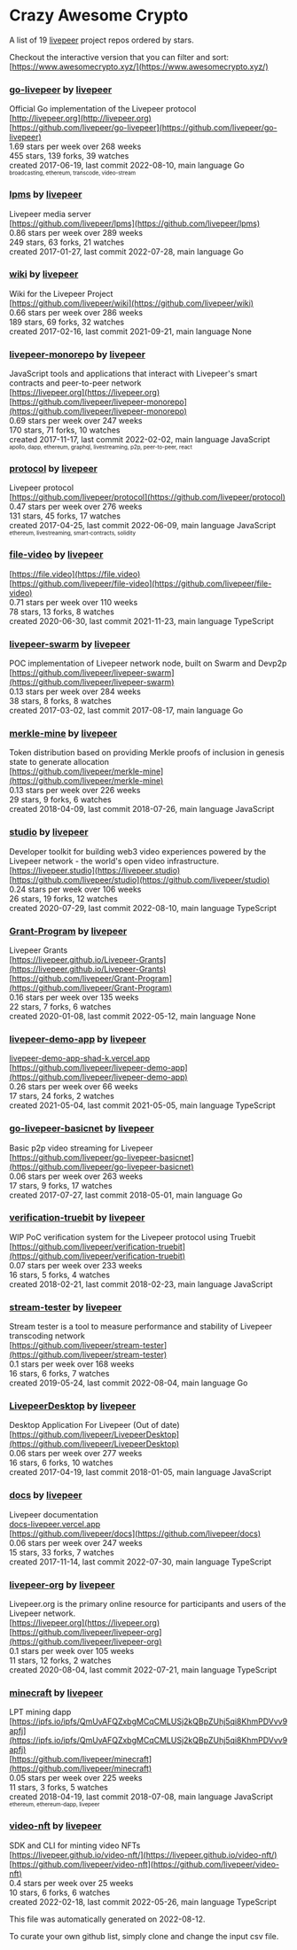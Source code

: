 # Crazy Awesome Crypto
A list of 19 [livepeer](https://github.com/livepeer) project repos ordered by stars.  

Checkout the interactive version that you can filter and sort: 
[https://www.awesomecrypto.xyz/](https://www.awesomecrypto.xyz/)  


### [go-livepeer](https://github.com/livepeer/go-livepeer) by [livepeer](https://github.com/livepeer)  
Official Go implementation of the Livepeer protocol  
[http://livepeer.org](http://livepeer.org)  
[https://github.com/livepeer/go-livepeer](https://github.com/livepeer/go-livepeer)  
1.69 stars per week over 268 weeks  
455 stars, 139 forks, 39 watches  
created 2017-06-19, last commit 2022-08-10, main language Go  
<sub><sup>broadcasting, ethereum, transcode, video-stream</sup></sub>


### [lpms](https://github.com/livepeer/lpms) by [livepeer](https://github.com/livepeer)  
Livepeer media server  
[https://github.com/livepeer/lpms](https://github.com/livepeer/lpms)  
0.86 stars per week over 289 weeks  
249 stars, 63 forks, 21 watches  
created 2017-01-27, last commit 2022-07-28, main language Go  


### [wiki](https://github.com/livepeer/wiki) by [livepeer](https://github.com/livepeer)  
Wiki for the Livepeer Project  
[https://github.com/livepeer/wiki](https://github.com/livepeer/wiki)  
0.66 stars per week over 286 weeks  
189 stars, 69 forks, 32 watches  
created 2017-02-16, last commit 2021-09-21, main language None  


### [livepeer-monorepo](https://github.com/livepeer/livepeer-monorepo) by [livepeer](https://github.com/livepeer)  
JavaScript tools and applications that interact with Livepeer's smart contracts and peer-to-peer network  
[https://livepeer.org](https://livepeer.org)  
[https://github.com/livepeer/livepeer-monorepo](https://github.com/livepeer/livepeer-monorepo)  
0.69 stars per week over 247 weeks  
170 stars, 71 forks, 10 watches  
created 2017-11-17, last commit 2022-02-02, main language JavaScript  
<sub><sup>apollo, dapp, ethereum, graphql, livestreaming, p2p, peer-to-peer, react</sup></sub>


### [protocol](https://github.com/livepeer/protocol) by [livepeer](https://github.com/livepeer)  
Livepeer protocol  
[https://github.com/livepeer/protocol](https://github.com/livepeer/protocol)  
0.47 stars per week over 276 weeks  
131 stars, 45 forks, 17 watches  
created 2017-04-25, last commit 2022-06-09, main language JavaScript  
<sub><sup>ethereum, livestreaming, smart-contracts, solidity</sup></sub>


### [file-video](https://github.com/livepeer/file-video) by [livepeer](https://github.com/livepeer)  
  
[https://file.video](https://file.video)  
[https://github.com/livepeer/file-video](https://github.com/livepeer/file-video)  
0.71 stars per week over 110 weeks  
78 stars, 13 forks, 8 watches  
created 2020-06-30, last commit 2021-11-23, main language TypeScript  


### [livepeer-swarm](https://github.com/livepeer/livepeer-swarm) by [livepeer](https://github.com/livepeer)  
POC implementation of Livepeer network node, built on Swarm and Devp2p  
[https://github.com/livepeer/livepeer-swarm](https://github.com/livepeer/livepeer-swarm)  
0.13 stars per week over 284 weeks  
38 stars, 8 forks, 8 watches  
created 2017-03-02, last commit 2017-08-17, main language Go  


### [merkle-mine](https://github.com/livepeer/merkle-mine) by [livepeer](https://github.com/livepeer)  
Token distribution based on providing Merkle proofs of inclusion in genesis state to generate allocation  
[https://github.com/livepeer/merkle-mine](https://github.com/livepeer/merkle-mine)  
0.13 stars per week over 226 weeks  
29 stars, 9 forks, 6 watches  
created 2018-04-09, last commit 2018-07-26, main language JavaScript  


### [studio](https://github.com/livepeer/studio) by [livepeer](https://github.com/livepeer)  
Developer toolkit for building web3 video experiences powered by the Livepeer network - the world's open video infrastructure.  
[https://livepeer.studio](https://livepeer.studio)  
[https://github.com/livepeer/studio](https://github.com/livepeer/studio)  
0.24 stars per week over 106 weeks  
26 stars, 19 forks, 12 watches  
created 2020-07-29, last commit 2022-08-10, main language TypeScript  


### [Grant-Program](https://github.com/livepeer/Grant-Program) by [livepeer](https://github.com/livepeer)  
Livepeer Grants  
[https://livepeer.github.io/Livepeer-Grants](https://livepeer.github.io/Livepeer-Grants)  
[https://github.com/livepeer/Grant-Program](https://github.com/livepeer/Grant-Program)  
0.16 stars per week over 135 weeks  
22 stars, 7 forks, 6 watches  
created 2020-01-08, last commit 2022-05-12, main language None  


### [livepeer-demo-app](https://github.com/livepeer/livepeer-demo-app) by [livepeer](https://github.com/livepeer)  
  
[livepeer-demo-app-shad-k.vercel.app](livepeer-demo-app-shad-k.vercel.app)  
[https://github.com/livepeer/livepeer-demo-app](https://github.com/livepeer/livepeer-demo-app)  
0.26 stars per week over 66 weeks  
17 stars, 24 forks, 2 watches  
created 2021-05-04, last commit 2021-05-05, main language TypeScript  


### [go-livepeer-basicnet](https://github.com/livepeer/go-livepeer-basicnet) by [livepeer](https://github.com/livepeer)  
Basic p2p video streaming for Livepeer  
[https://github.com/livepeer/go-livepeer-basicnet](https://github.com/livepeer/go-livepeer-basicnet)  
0.06 stars per week over 263 weeks  
17 stars, 9 forks, 17 watches  
created 2017-07-27, last commit 2018-05-01, main language Go  


### [verification-truebit](https://github.com/livepeer/verification-truebit) by [livepeer](https://github.com/livepeer)  
WIP PoC verification system for the Livepeer protocol using Truebit  
[https://github.com/livepeer/verification-truebit](https://github.com/livepeer/verification-truebit)  
0.07 stars per week over 233 weeks  
16 stars, 5 forks, 4 watches  
created 2018-02-21, last commit 2018-02-23, main language JavaScript  


### [stream-tester](https://github.com/livepeer/stream-tester) by [livepeer](https://github.com/livepeer)  
Stream tester is a tool to measure performance and stability of Livepeer transcoding network  
[https://github.com/livepeer/stream-tester](https://github.com/livepeer/stream-tester)  
0.1 stars per week over 168 weeks  
16 stars, 6 forks, 7 watches  
created 2019-05-24, last commit 2022-08-04, main language Go  


### [LivepeerDesktop](https://github.com/livepeer/LivepeerDesktop) by [livepeer](https://github.com/livepeer)  
Desktop Application For Livepeer (Out of date)  
[https://github.com/livepeer/LivepeerDesktop](https://github.com/livepeer/LivepeerDesktop)  
0.06 stars per week over 277 weeks  
16 stars, 6 forks, 10 watches  
created 2017-04-19, last commit 2018-01-05, main language JavaScript  


### [docs](https://github.com/livepeer/docs) by [livepeer](https://github.com/livepeer)  
Livepeer documentation  
[docs-livepeer.vercel.app](docs-livepeer.vercel.app)  
[https://github.com/livepeer/docs](https://github.com/livepeer/docs)  
0.06 stars per week over 247 weeks  
15 stars, 33 forks, 7 watches  
created 2017-11-14, last commit 2022-07-30, main language TypeScript  


### [livepeer-org](https://github.com/livepeer/livepeer-org) by [livepeer](https://github.com/livepeer)  
Livepeer.org is the primary online resource for participants and users of the Livepeer network.  
[https://livepeer.org](https://livepeer.org)  
[https://github.com/livepeer/livepeer-org](https://github.com/livepeer/livepeer-org)  
0.1 stars per week over 105 weeks  
11 stars, 12 forks, 2 watches  
created 2020-08-04, last commit 2022-07-21, main language TypeScript  


### [minecraft](https://github.com/livepeer/minecraft) by [livepeer](https://github.com/livepeer)  
LPT mining dapp  
[https://ipfs.io/ipfs/QmUvAFQZxbgMCqCMLUSj2kQBpZUhj5qi8KhmPDVvv9apfj](https://ipfs.io/ipfs/QmUvAFQZxbgMCqCMLUSj2kQBpZUhj5qi8KhmPDVvv9apfj)  
[https://github.com/livepeer/minecraft](https://github.com/livepeer/minecraft)  
0.05 stars per week over 225 weeks  
11 stars, 3 forks, 5 watches  
created 2018-04-19, last commit 2018-07-08, main language JavaScript  
<sub><sup>ethereum, ethereum-dapp, livepeer</sup></sub>


### [video-nft](https://github.com/livepeer/video-nft) by [livepeer](https://github.com/livepeer)  
SDK and CLI for minting video NFTs  
[https://livepeer.github.io/video-nft/](https://livepeer.github.io/video-nft/)  
[https://github.com/livepeer/video-nft](https://github.com/livepeer/video-nft)  
0.4 stars per week over 25 weeks  
10 stars, 6 forks, 6 watches  
created 2022-02-18, last commit 2022-05-26, main language TypeScript  


This file was automatically generated on 2022-08-12.  

To curate your own github list, simply clone and change the input csv file.  